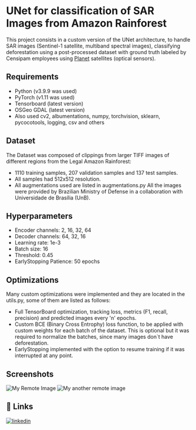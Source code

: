 
# UNet for classification of SAR Images from Amazon Rainforest

This project consists in a custom version of the UNet architecture, to handle SAR images (Sentinel-1 satellite, multiband spectral images), classifying deforestation using a post-processed dataset with ground truth labeled by Censipam employees using [Planet](https://www.planet.com)
 satellites (optical sensors).


## Requirements
- Python (v3.9.9 was used)
- PyTorch (v1.11 was used)
- Tensorboard (latest version)
- OSGeo GDAL (latest version)
- Also used cv2, albumentations, numpy, torchvision, sklearn, pycocotools, logging, csv and others
## Dataset
The Dataset was composed of clippings from larger TIFF images of different regions from the Legal Amazon Rainforest:
- 1110 training samples, 207 validation samples and 137 test samples.
- All samples had 512x512 resolution. 
- All augmentations used are listed in augmentations.py
All the images were provided by Brazilian Ministry of Defense in a collaboration with Universidade de Brasília (UnB).
## Hyperparameters
- Encoder channels: 2, 16, 32, 64
- Decoder channels: 64, 32, 16
- Learning rate: 1e-3
- Batch size: 16
- Threshold: 0.45
- EarlyStopping Patience: 50 epochs

## Optimizations

Many custom optimizations were implemented and they are located in the utils.py, some of them are listed as follows:
- Full TensorBoard optimization, tracking loss, metrics (F1, recall, precision) and predicted images every 'n' epochs.
- Custom BCE (Binary Cross Entrophy) loss function, to be applied with custom weights for each batch of the dataset. This is optional but it was required to normalize the batches, since many images don`t have deforestation.
- EarlyStopping implemented with the option to resume training if it was interrupted at any point.

## Screenshots

![My Remote Image](https://i.imgur.com/tbB7wpb.png)
![My another remote image](https://i.imgur.com/fGqEx6E.png)


## 🔗 Links

[![linkedin](https://img.shields.io/badge/linkedin-0A66C2?style=for-the-badge&logo=linkedin&logoColor=white)](https://www.linkedin.com/in/elias-queiroga/)



